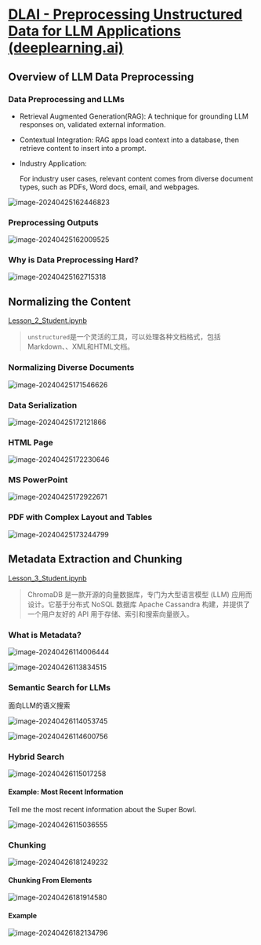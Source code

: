 # [DLAI - Preprocessing Unstructured Data for LLM Applications (deeplearning.ai)](https://learn.deeplearning.ai/courses/preprocessing-unstructured-data-for-llm-applications/lesson/1/introduction)



## Overview of LLM Data Preprocessing

### Data Preprocessing and LLMs

- Retrieval Augmented Generation(RAG): A technique for grounding LLM responses on, validated external information.

- Contextual Integration: RAG apps load context into a database, then retrieve content to insert into a prompt.

- Industry Application:

  For industry user cases, relevant content comes from diverse document types, such as PDFs, Word docs, email, and webpages.

![image-20240425162446823](images/image-20240425162446823.png)

### Preprocessing Outputs

![image-20240425162009525](images/image-20240425162009525.png)

### Why is Data Preprocessing Hard?

![image-20240425162715318](images/image-20240425162715318.png)

## Normalizing the Content

 [Lesson_2_Student.ipynb](lesson2\Lesson_2_Student.ipynb) 

> `unstructured`是一个灵活的工具，可以处理各种文档格式，包括Markdown、、XML和HTML文档。

### Normalizing Diverse Documents

![image-20240425171546626](images/image-20240425171546626.png)

### Data Serialization

![image-20240425172121866](images/image-20240425172121866.png)

### HTML Page

![image-20240425172230646](images/image-20240425172230646.png)

### MS PowerPoint

![image-20240425172922671](images/image-20240425172922671.png)

### PDF with Complex Layout and Tables

![image-20240425173244799](images/image-20240425173244799.png)

## Metadata Extraction and Chunking

 [Lesson_3_Student.ipynb](lesson3\Lesson_3_Student.ipynb) 

> ChromaDB 是一款开源的向量数据库，专门为大型语言模型 (LLM) 应用而设计。它基于分布式 NoSQL 数据库 Apache Cassandra 构建，并提供了一个用户友好的 API 用于存储、索引和搜索向量嵌入。

### What is Metadata?

![image-20240426114006444](images/image-20240426114006444.png)

![image-20240426113834515](images/image-20240426113834515.png)

### Semantic Search for LLMs

面向LLM的语义搜索

![image-20240426114053745](images/image-20240426114053745.png)

![image-20240426114600756](images/image-20240426114600756.png)

### Hybrid Search

![image-20240426115017258](images/image-20240426115017258.png)

#### Example: Most Recent Information

Tell me the most recent information about the Super Bowl.

![image-20240426115036555](images/image-20240426115036555.png)

### Chunking

![image-20240426181249232](images/image-20240426181249232.png)

#### Chunking From Elements

![image-20240426181914580](images/image-20240426181914580.png)

#### Example

![image-20240426182134796](images/image-20240426182134796.png)
